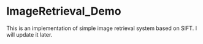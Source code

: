 # ImageRetrieval_Demo
This is an implementation of simple image retrieval system based on SIFT.
I will update it later.
